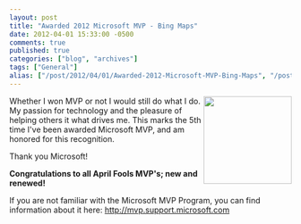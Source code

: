 ```yaml
---
layout: post
title: "Awarded 2012 Microsoft MVP - Bing Maps"
date: 2012-04-01 15:33:00 -0500
comments: true
published: true
categories: ["blog", "archives"]
tags: ["General"]
alias: ["/post/2012/04/01/Awarded-2012-Microsoft-MVP-Bing-Maps", "/post/2012/04/01/awarded-2012-microsoft-mvp-bing-maps"]
---
```

<!-- more -->
<p><img style="float: right;" src="/images/postsMVP_FullColor_ForScreen.png" alt="" width="157" /></p>
<p>Whether I won MVP or not I would still do what I do. My passion for technology and the pleasure of helping others it what drives me. This marks the 5th time I've been awarded Microsoft MVP, and am honored for this recognition.</p>
<p>Thank you Microsoft!</p>
<p><strong>Congratulations to all April Fools MVP's; new and renewed!</strong></p>
<p>If you are not familiar with the Microsoft MVP Program, you can find information about it here: <a href="http://mvp.support.microsoft.com">http://mvp.support.microsoft.com</a></p>
